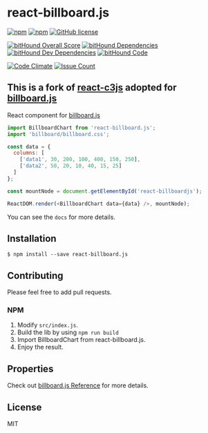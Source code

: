 # react-billboard.js

[![npm](https://img.shields.io/npm/v/react-billboard.js.svg)](https://www.npmjs.com/package/react-billboard.js)
[![npm](https://img.shields.io/npm/dt/react-billboard.js.svg)](https://www.npmjs.com/package/react-billboard.js)
[![GitHub license](https://img.shields.io/badge/license-MIT-blue.svg)](https://raw.githubusercontent.com/my8bit/react-billboard.js/master/LICENSE)

[![bitHound Overall Score](https://www.bithound.io/github/my8bit/react-billboard.js/badges/score.svg)](https://www.bithound.io/github/my8bit/react-billboard.js)
[![bitHound Dependencies](https://www.bithound.io/github/my8bit/react-billboard.js/badges/dependencies.svg)](https://www.bithound.io/github/my8bit/react-billboard.js/master/dependencies/npm)
[![bitHound Dev Dependencies](https://www.bithound.io/github/my8bit/react-billboard.js/badges/devDependencies.svg)](https://www.bithound.io/github/my8bit/react-billboard.js/master/dependencies/npm)
[![bitHound Code](https://www.bithound.io/github/my8bit/react-billboard.js/badges/code.svg)](https://www.bithound.io/github/my8bit/react-billboard.js)

[![Code Climate](https://codeclimate.com/github/my8bit/react-billboard.js/badges/gpa.svg)](https://codeclimate.com/github/my8bit/react-billboard.js)
[![Issue Count](https://codeclimate.com/github/my8bit/react-billboard.js/badges/issue_count.svg)](https://codeclimate.com/github/my8bit/react-billboard.js)

## This is a fork of [react-c3js](https://github.com/bcbcarl/react-c3js) adopted for [billboard.js](https://naver.github.io/billboard.js/)

React component for [billboard.js](https://naver.github.io/billboard.js/)

```javascript
import BillboardChart from 'react-billboard.js';
import 'billboard/billboard.css';

const data = {
  columns: [
    ['data1', 30, 200, 100, 400, 150, 250],
    ['data2', 50, 20, 10, 40, 15, 25]
  ]
};

const mountNode = document.getElementById('react-billboardjs');

ReactDOM.render(<BillboardChart data={data} />, mountNode);
```

You can see the `docs` for more details.

[Demo]: http://my8bit.github.io/react-billboardjs/

## Installation

```
$ npm install --save react-billboard.js
```

## Contributing

Please feel free to add pull requests.

### NPM

1. Modify `src/index.js`.
2. Build the lib by using `npm run build`
3. Import BillboardChart from react-billboard.js.
4. Enjoy the result.

## Properties

Check out [billboard.js Reference](https://naver.github.io/billboard.js/release/latest/doc/) for more details.

## License

MIT
